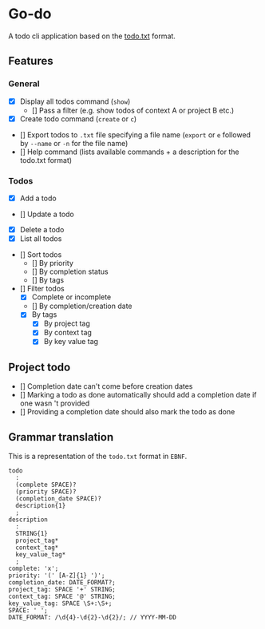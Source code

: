# Go-do
A todo cli application based on the [todo.txt](https://github.com/todotxt/todo.txt) format.

## Features
### General
- [x] Display all todos command (`show`)
    - [] Pass a filter (e.g. show todos of context A or project B etc.) 
- [x] Create todo command (`create` or `c`)
- [] Export todos to `.txt` file specifying a file name (`export` or `e` followed by `--name` or `-n` for the file name)
- [] Help command (lists available commands + a description for the todo.txt format)

### Todos
- [x] Add a todo
- [] Update a todo
- [x] Delete a todo
- [x] List all todos
- [] Sort todos
  - [] By priority
  - [] By completion status
  - [] By tags
- [] Filter todos
  - [x] Complete or incomplete
  - [] By completion/creation date
  - [x] By tags
    - [x] By project tag
    - [x] By context tag
    - [x] By key value tag

## Project todo
- [] Completion date can't come before creation dates
- [] Marking a todo as done automatically should add a completion date if one wasn 't provided
- [] Providing a completion date should also mark the todo as done

## Grammar translation
This is a representation of the `todo.txt` format in `EBNF`.
```
todo
  : 
  (complete SPACE)?
  (priority SPACE)?
  (completion_date SPACE)?
  description{1}
  ;
description
  : 
  STRING{1}
  project_tag*
  context_tag*
  key_value_tag*
  ;
complete: 'x';
priority: '(' [A-Z]{1} ')';
completion_date: DATE_FORMAT?;
project_tag: SPACE '+' STRING;
context_tag: SPACE '@' STRING;
key_value_tag: SPACE \S+:\S+;
SPACE: ' ';
DATE_FORMAT: /\d{4}-\d{2}-\d{2}/; // YYYY-MM-DD
```